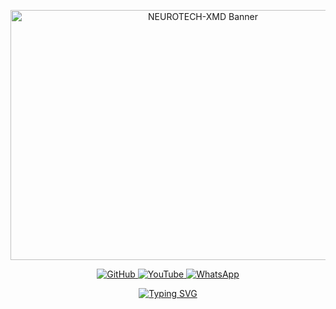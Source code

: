 <p align="center">
  <img src="https://i.ibb.co/gZCRDV6x/Whats-App-Image-2025-05-30-at-13-08-32-53869e27.jpg" alt="NEUROTECH-XMD Banner" width="600" height="400">
</p>

<p align="center">
  <a href="https://github.com/Allamano774/NEUROTECH-XMD">
    <img title="GitHub" src="https://img.shields.io/badge/NEUROTECH--XMD-blue?style=for-the-badge&logo=github">
  </a>
  <a href="https://www.youtube.com/@Neurotech-xmd">
    <img title="YouTube" src="https://img.shields.io/badge/YouTube Channel-darkred?style=for-the-badge&logo=youtube">
  </a>
  <a href="https://wa.me/254785760507">
    <img title="WhatsApp" src="https://img.shields.io/badge/Contact Me-darkgreen?style=for-the-badge&logo=whatsapp">
  </a>
</p>

<p align="center">
  <a href="https://git.io/typing-svg">
    <img src="https://readme-typing-svg.herokuapp.com?font=Rockstar-ExtraBold&size=30&pause=1000&color=0000FF&center=true&vCenter=true&width=815&height=60&lines=Empowering+Neurotechnology+Innovation" alt="Typing SVG">
  </a>
</p>

